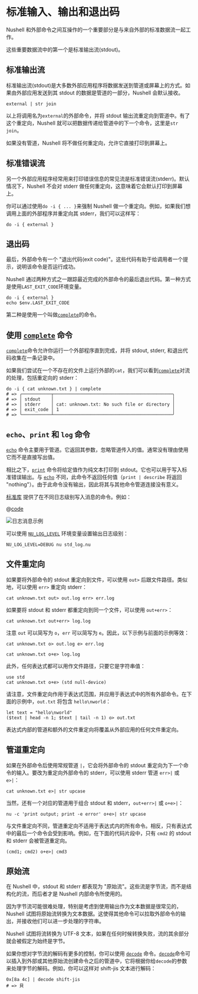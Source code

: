 # 标准输入、输出和退出码

Nushell 和外部命令之间互操作的一个重要部分是与来自外部的标准数据流一起工作。

这些重要数据流中的第一个是标准输出流(stdout)。

## 标准输出流

标准输出流(stdout)是大多数外部应用程序将数据发送到管道或屏幕上的方式。如果由外部应用发送到其 stdout 的数据是管道的一部分，Nushell 会默认接收。

```nu
external | str join
```

以上将调用名为`external`的外部命令，并将 stdout 输出流重定向到管道中。有了这个重定向，Nushell 就可以把数据传递给管道中的下一个命令，这里是`str join`。

如果没有管道，Nushell 将不做任何重定向，允许它直接打印到屏幕上。

## 标准错误流

另一个外部应用程序经常用来打印错误信息的常见流是标准错误流(stderr)。默认情况下，Nushell 不会对 stderr 做任何重定向，这意味着它会默认打印到屏幕上。

你可以通过使用`do -i { ... }`来强制 Nushell 做一个重定向。例如，如果我们想调用上面的外部程序并重定向其 stderr，我们可以这样写：

```nu
do -i { external }
```

## 退出码

最后，外部命令有一个 "退出代码(exit code)"。这些代码有助于给调用者一个提示，说明该命令是否运行成功。

Nushell 通过两种方式之一跟踪最近完成的外部命令的最后退出代码。第一种方式是使用`LAST_EXIT_CODE`环境变量。

```nu
do -i { external }
echo $env.LAST_EXIT_CODE
```

第二种是使用一个叫做[`complete`](/zh-CN/commands/docs/complete.md)的命令。

## 使用 [`complete`](/zh-CN/commands/docs/complete.md) 命令

[`complete`](/zh-CN/commands/docs/complete.md)命令允许你运行一个外部程序直到完成，并将 stdout, stderr, 和退出代码收集在一条记录中。

如果我们尝试在一个不存在的文件上运行外部的`cat`，我们可以看到[`complete`](/zh-CN/commands/docs/complete.md)对流的处理，包括重定向的 stderr：

```nu
do -i { cat unknown.txt } | complete
# => ╭───────────┬─────────────────────────────────────────────╮
# => │ stdout    │                                             │
# => │ stderr    │ cat: unknown.txt: No such file or directory │
# => │ exit_code │ 1                                           │
# => ╰───────────┴─────────────────────────────────────────────╯
```

## `echo`、`print` 和 `log` 命令

[`echo`](/zh-CN/commands/docs/echo.md) 命令主要用于管道。它返回其参数，忽略管道传入的值。通常没有理由使用它而不是直接写出值。

相比之下，[`print`](/zh-CN/commands/docs/print.md) 命令将给定值作为纯文本打印到 stdout。它也可以用于写入标准错误输出。与 [`echo`](/zh-CN/commands/docs/echo.md) 不同，此命令不返回任何值（`print | describe` 将返回 "nothing"）。由于此命令没有输出，因此将其与其他命令管道连接没有意义。

[标准库](/book/standard_library.md) 提供了在不同日志级别写入消息的命令。例如：

@[code](@snippets/book/std_log.nu)

![日志消息示例](../../assets/images/0_79_std_log.png)

可以使用 [`NU_LOG_LEVEL`](/book/special_variables.md#env-nu-log-level) 环境变量设置输出日志级别：

```nu
NU_LOG_LEVEL=DEBUG nu std_log.nu
```

## 文件重定向

如果要将外部命令的 stdout 重定向到文件，可以使用 `out>` 后跟文件路径。类似地，可以使用 `err>` 重定向 stderr：

```nu
cat unknown.txt out> out.log err> err.log
```

如果要将 stdout 和 stderr 都重定向到同一个文件，可以使用 `out+err>`：

```nu
cat unknown.txt out+err> log.log
```

注意 `out` 可以简写为 `o`，`err` 可以简写为 `e`。因此，以下示例与前面的示例等效：

```nu
cat unknown.txt o> out.log e> err.log

cat unknown.txt o+e> log.log
```

此外，任何表达式都可以用作文件路径，只要它是字符串值：

```nu
use std
cat unknown.txt o+e> (std null-device)
```

请注意，文件重定向作用于表达式范围，并应用于表达式中的所有外部命令。在下面的示例中，`out.txt` 将包含 `hello\nworld`：

```nu
let text = "hello\nworld"
($text | head -n 1; $text | tail -n 1) o> out.txt
```

表达式内部的管道和额外的文件重定向将覆盖从外部应用的任何文件重定向。

## 管道重定向

如果在外部命令后使用常规管道 `|`，它会将外部命令的 stdout 重定向为下一个命令的输入。要改为重定向外部命令的 stderr，可以使用 stderr 管道 `err>|` 或 `e>|`：

```nu
cat unknown.txt e>| str upcase
```

当然，还有一个对应的管道用于组合 stdout 和 stderr，`out+err>|` 或 `o+e>|`：

```nu
nu -c 'print output; print -e error' o+e>| str upcase
```

与文件重定向不同，管道重定向不适用于表达式内的所有命令。相反，只有表达式中的最后一个命令会受到影响。例如，在下面的代码片段中，只有 `cmd2` 的 stdout 和 stderr 会被管道重定向。

```nu
(cmd1; cmd2) o+e>| cmd3
```

## 原始流

在 Nushell 中，stdout 和 stderr 都表现为 "原始流"。这些流是字节流，而不是结构化的流，而后者才是 Nushell 内部命令所使用的。

因为字节流可能很难处理，特别是考虑到使用输出作为文本数据是很常见的，Nushell 试图将原始流转换为文本数据。这使得其他命令可以拉取外部命令的输出，并接收他们可以进一步处理的字符串。

Nushell 试图将流转换为 UTF-8 文本，如果在任何时候转换失败，流的其余部分就会被假定为始终是字节。

如果你想对字节流的解码有更多的控制，你可以使用 [`decode`](/zh-CN/commands/docs/decode.md) 命令。[`decode`](/zh-CN/commands/docs/decode.md)命令可以插入到外部或其他原始流创建命令之后的管道中，它将根据你给`decode`的参数来处理字节的解码。例如，你可以这样对 shift-jis 文本进行解码：

```nu
0x[8a 4c] | decode shift-jis
# => 貝
```
